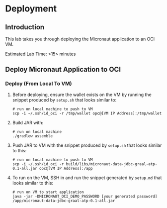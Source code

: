 # Deployment

## Introduction

This lab takes you through deploying the Micronaut application to an OCI VM.

Estimated Lab Time: &lt;15&gt; minutes

## Deploy Micronaut Application to OCI

### Deploy (From Local To VM)

1. Before deploying, ensure the wallet exists on the VM by running the snippet produced by `setup.sh` that looks similar to:

   ```shell script
   # run on local machine to push to VM
   scp -i ~/.ssh/id_oci -r /tmp/wallet opc@[VM IP Address]:/tmp/wallet
   ```

1. Build JAR with:

   ```shell script
   # run on local machine
   ./gradlew assemble
   ```

1. Push JAR to VM with the snippet produced by `setup.sh` that looks similar to this:

   ```shell script
   # run on local machine to push to VM
   scp -i ~/.ssh/id_oci -r build/libs/micronaut-data-jdbc-graal-atp-0.1-all.jar opc@[VM IP Address]:/app
   ```

1. To run on the VM, SSH in and run the snippet generated by `setup.md` that looks similar to this:

   ```shell script
   # run on VM to start application
   java -jar -DMICRONAUT_OCI_DEMO_PASSWORD [your generated password] /app/micronaut-data-jdbc-graal-atp-0.1-all.jar
   ```

